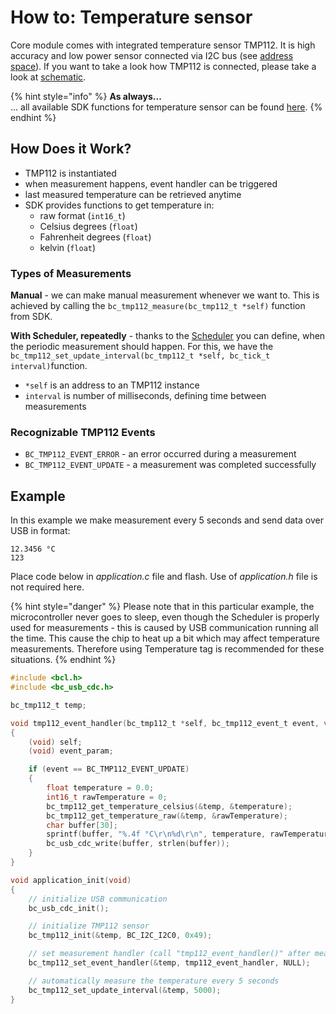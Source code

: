 # How to: Temperature sensor

Core module comes with integrated temperature sensor TMP112. It is high accuracy and low power sensor connected via I2C bus \(see [address space](../hardware/i-c-address-space.md)\). If you want to take a look how TMP112 is connected, please take a look at [schematic](https://github.com/bigclownlabs/bc-hardware/blob/master/out/bc-module-core/bc-module-core-rev-1-3-sch.pdf).

{% hint style="info" %}
**As always...**  
... all available SDK functions for temperature sensor can be found [here](https://sdk.bigclown.com/group__bc__tmp112.html).
{% endhint %}

## How Does it Work?

* TMP112 is instantiated
* when measurement happens, event handler can be triggered
* last measured temperature can be retrieved anytime
* SDK provides functions to get temperature in:
  * raw format \(`int16_t`\)
  * Celsius degrees \(`float`\)
  * Fahrenheit degrees \(`float`\)
  * kelvin \(`float`\)

### Types of Measurements

**Manual** - we can make manual measurement whenever we want to. This is achieved by calling the `bc_tmp112_measure(bc_tmp112_t *self)` function from SDK.

**With Scheduler, repeatedly** - thanks to the [Scheduler](timing-and-scheduler.md#scheduler) you can define, when the periodic measurement should happen. For this, we have the `bc_tmp112_set_update_interval(bc_tmp112_t *self, bc_tick_t interval)`function.

* `*self` is an address to an TMP112 instance
* `interval` is number of milliseconds, defining time between measurements

### Recognizable TMP112 Events

* `BC_TMP112_EVENT_ERROR` - an error occurred during a measurement
* `BC_TMP112_EVENT_UPDATE` - a measurement was completed successfully

## Example

In this example we make measurement every 5 seconds and send data over USB in format:

```text
12.3456 °C
123
```

Place code below in _application.c_ file and flash. Use of _application.h_ file is not required here.

{% hint style="danger" %}
Please note that in this particular example, the microcontroller never goes to sleep, even though the Scheduler is properly used for measurements - this is caused by USB communication running all the time. This cause the chip to heat up a bit which may affect temperature measurements. Therefore using Temperature tag is recommended for these situations.
{% endhint %}

```c
#include <bcl.h>
#include <bc_usb_cdc.h>

bc_tmp112_t temp;

void tmp112_event_handler(bc_tmp112_t *self, bc_tmp112_event_t event, void *event_param)
{
    (void) self;
    (void) event_param;

    if (event == BC_TMP112_EVENT_UPDATE)
    {
        float temperature = 0.0;
        int16_t rawTemperature = 0;
        bc_tmp112_get_temperature_celsius(&temp, &temperature);
        bc_tmp112_get_temperature_raw(&temp, &rawTemperature);
        char buffer[30];
        sprintf(buffer, "%.4f °C\r\n%d\r\n", temperature, rawTemperature);
        bc_usb_cdc_write(buffer, strlen(buffer));
    }
}

void application_init(void)
{
    // initialize USB communication
    bc_usb_cdc_init();

    // initialize TMP112 sensor
    bc_tmp112_init(&temp, BC_I2C_I2C0, 0x49);

    // set measurement handler (call "tmp112_event_handler()" after measurement)
    bc_tmp112_set_event_handler(&temp, tmp112_event_handler, NULL);

    // automatically measure the temperature every 5 seconds
    bc_tmp112_set_update_interval(&temp, 5000);
}
```

